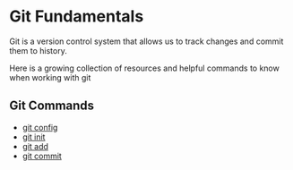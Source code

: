 # Git Fundamentals

Git is a version control system that allows us to track changes and commit them to history.

Here is a growing collection of resources and helpful commands to know when working with git

## Git Commands
- [git config](./commands/config.md)
- [git init](commands/init.md)
- [git add](./commands/add.md)
- [git commit](./commands/commit.md)
